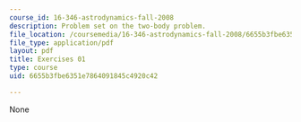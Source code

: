 ```yaml
---
course_id: 16-346-astrodynamics-fall-2008
description: Problem set on the two-body problem.
file_location: /coursemedia/16-346-astrodynamics-fall-2008/6655b3fbe6351e7864091845c4920c42_ex_01.pdf
file_type: application/pdf
layout: pdf
title: Exercises 01
type: course
uid: 6655b3fbe6351e7864091845c4920c42

---
```

None